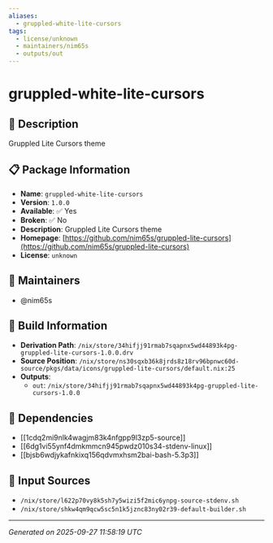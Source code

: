 ```yaml
---
aliases:
  - gruppled-white-lite-cursors
tags:
  - license/unknown
  - maintainers/nim65s
  - outputs/out
---
```


# gruppled-white-lite-cursors

## 📝 Description

Gruppled Lite Cursors theme

## 📋 Package Information

- **Name**: `gruppled-white-lite-cursors`
- **Version**: `1.0.0`
- **Available**: ✅ Yes
- **Broken**: ✅ No
- **Description**: Gruppled Lite Cursors theme
- **Homepage**: [https://github.com/nim65s/gruppled-lite-cursors](https://github.com/nim65s/gruppled-lite-cursors)
- **License**: `unknown`
## 👥 Maintainers

- @nim65s


## 🔧 Build Information

- **Derivation Path**: `/nix/store/34hifjj91rmab7sqapnx5wd44893k4pg-gruppled-lite-cursors-1.0.0.drv`
- **Source Position**: `/nix/store/ns30sqxb36k8jrds8z18rv96bpnwc60d-source/pkgs/data/icons/gruppled-lite-cursors/default.nix:25`
- **Outputs**:
  - `out`:  `/nix/store/34hifjj91rmab7sqapnx5wd44893k4pg-gruppled-lite-cursors-1.0.0`

## 🔗 Dependencies

- [[1cdq2mi9nlk4wagjm83k4nfgpp9l3zp5-source]]
- [[6dg1vi55ynf4dmkmmcn945pwdz010s34-stdenv-linux]]
- [[bjsb6wdjykafnkixq156qdvmxhsm2bai-bash-5.3p3]]

## 📁 Input Sources

- `/nix/store/l622p70vy8k5sh7y5wizi5f2mic6ynpg-source-stdenv.sh`
- `/nix/store/shkw4qm9qcw5sc5n1k5jznc83ny02r39-default-builder.sh`

---
*Generated on 2025-09-27 11:58:19 UTC*
